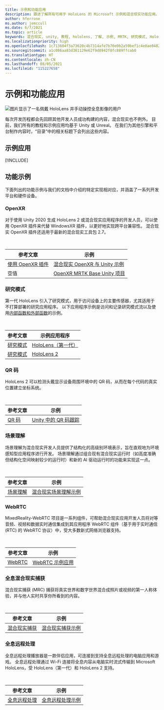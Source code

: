 ```yaml
---
title: 示例和功能应用
description: 跟进了解所有可用于 HoloLens 的 Microsoft 示例和混合现实功能应用。
author: hferrone
ms.author: jemccull
ms.date: 6/7/2021
ms.topic: article
keywords: 混合现实, unity, 教程, hololens, 了解, 示例, MRTK, 研究模式, HoloLens 2, qr 码, WebRTC, 混合现实捕获, 全息远程处理, UX Tools
ms.localizationpriority: high
ms.openlocfilehash: 1c713604f3a73620c4b7314afe7b70e0b2a59bef1c4e0ae0482c7f0143c38e71
ms.sourcegitcommit: a1c086aa83d381129e62f9d8942f0fc889ffcab0
ms.translationtype: HT
ms.contentlocale: zh-CN
ms.lasthandoff: 08/05/2021
ms.locfileid: "115227658"
---
```

# <a name="samples-and-feature-apps"></a>示例和功能应用

![图片显示了一名佩戴 HoloLens 并手动操控全息影像的用户](unreal/images/unreal-developer.jpg)

每次开发历程都会先回顾其他开发人员成功构建的内容，混合现实也不例外。 目前，我们所有的教程和示例应用均基于 Unity 或 Unreal。 在我们为其他引擎和平台制作内容时，“目录”中的相关标题下会列出这些内容。

## <a name="sample-apps"></a>示例应用

[!INCLUDE[](includes/tabs-samples.md)]

## <a name="feature-samples"></a>功能示例

下面列出的功能示例与我们的文档中介绍的特定实现相对应，并涵盖了一系列开发平台和硬件设备。

### <a name="openxr"></a>OpenXR

对于使用 Unity 2020 生成 HoloLens 2 或混合现实应用程序的开发人员，可以使用 OpenXR 插件来代替 WindowsXR 插件，以更好地实现跨平台兼容性。 混合现实 OpenXR 插件还适用于最新的混合现实工具包 2.7。

<br>

| 参考文章 | 示例 |
| --- | --- |
| [使用 OpenXR 插件](./unity/xr-project-setup.md) | [混合现实 OpenXR 与 Unity 示例](https://github.com/microsoft/OpenXR-Unity-MixedReality-Samples) |
| 空值 | [OpenXR MRTK Base Unity 项目](https://github.com/microsoft/UnityOpenXRMRTKBase) |

### <a name="research-mode"></a>研究模式

第一代 HoloLens 引入了研究模式，用于访问设备上的主要传感器，尤其适用于不打算部署的研究应用程序。 以下应用程序示例是访问和记录研究模式流以及使用[内部函数和外部函数](/windows/mixed-reality/locatable-camera#locating-the-device-camera-in-the-world)的示例。

<br>

| 参考文章 | 示例应用程序 |
| --- | --- |
| [研究模式](platform-capabilities-and-apis/research-mode.md) | [HoloLens（第一代）](https://github.com/microsoft/HoloLensForCV/tree/master/Samples) |
| [研究模式](platform-capabilities-and-apis/research-mode.md) | [HoloLens 2](https://github.com/microsoft/HoloLens2ForCV/tree/main/Samples) |

### <a name="qr-codes"></a>QR 码

HoloLens 2 可以检测头戴显示设备周围环境中的 QR 码，从而在每个代码的真实位置建立坐标系统。

<br>

| 参考文章 | 示例 |
| --- | --- |
| [QR 码](platform-capabilities-and-apis/qr-code-tracking.md) | [Unity 中的 QR 码跟踪](https://github.com/microsoft/MixedReality-QRCode-Sample) |

### <a name="scene-understanding"></a>场景理解

场景理解为混合现实开发人员提供了结构化的高级别环境表示，旨在直观地为环境感知型应用程序进行开发。 场景理解通过组合现有混合现实运行时（如高度准确但结构化空间映射较少的运行时）和新的 AI 驱动运行时的功能来实现这一点。

<br>

| 参考文章 | 示例 |
| --- | --- |
| [场景理解](../design/scene-understanding.md) | [混合现实场景理解示例](https://github.com/microsoft/MixedReality-SceneUnderstanding-Samples) |

### <a name="webrtc"></a>WebRTC

MixedReality-WebRTC 项目是一系列组件，可帮助混合现实应用开发人员将对等音频、视频和数据实时通信集成到其应用程序 WebRTC 组件（基于用于实时通信 (RTC) 的 WebRTC 协议）中，受大多数新式网络浏览器支持。

<br>

| 参考文章 | 示例 |
| --- | --- |
| [WebRTC](https://microsoft.github.io/MixedReality-WebRTC) | [WebRTC 示例应用](https://github.com/microsoft/MixedReality-WebRTC/tree/master/examples) |

### <a name="holographic-mixed-reality-capture"></a>全息混合现实捕获

混合现实捕获 (MRC) 捕获将真实世界和数字世界混合成照片或视频的第一人称体验，并与他人实时共享你所看到的内容。

<br>

| 参考文章 | 示例 |
| --- | --- |
| [混合现实捕获](platform-capabilities-and-apis/mixed-reality-capture-for-developers.md) | [混合现实捕获示例](/samples/microsoft/windows-universal-samples/holographicmixedrealitycapture/) |

### <a name="holographic-remoting"></a>全息远程处理

全息远程处理播放器是一款伴侣应用，可连接到支持全息远程处理的电脑应用和游戏。 全息远程处理通过 Wi-Fi 连接将全息内容从电脑实时流式传输到 Microsoft HoloLens，受 HoloLens（第一代）和 HoloLens 2 支持。

<br>

| 参考文章 | 示例 |
| --- | --- |
| [全息远程处理](platform-capabilities-and-apis/holographic-remoting-player.md) | [全息远程处理示例](https://github.com/microsoft/MixedReality-HolographicRemoting-Samples) |